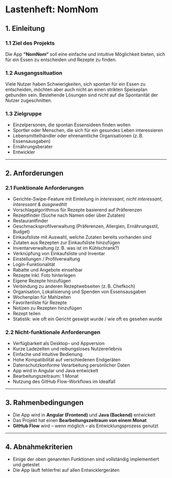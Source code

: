 # Lastenheft: NomNom

## 1. Einleitung

### 1.1 Ziel des Projekts
Die App **“NomNom“** soll eine einfache und intuitive Möglichkeit bieten, sich für ein Essen zu entscheiden und Rezepte zu finden.

### 1.2 Ausgangssituation
Viele Nutzer haben Schwierigkeiten, sich spontan für ein Essen zu entscheiden, möchten aber auch nicht an einen strikten Speiseplan gebunden sein. Bestehende Lösungen sind nicht auf die Spontanität der Nutzer zugeschnitten.

### 1.3 Zielgruppe
- Einzelpersonen, die spontan Essensideen finden wollen
- Sportler oder Menschen, die sich für ein gesundes Leben interessieren
- Lebensmittelhändler oder ehrenamtliche Organisationen (z. B. Essensausgaben)
- Ernährungsberater
- Entwickler

---

## 2. Anforderungen

### 2.1 Funktionale Anforderungen
- Gerichte-Swipe-Feature mit Einteilung in *interessant*, *nicht interessant*, *interessant & ausgewählt*
- Vorschlagalgorithmus für Rezepte basierend auf Präferenzen
- Rezeptfinder (Suche nach Namen oder über Zutaten)
- Restaurantfinder
- Geschmacksprofilverwaltung (Präferenzen, Allergien, Ernährungsstil, Budget)
- Einkaufsliste mit Auswahl, welche Zutaten bereits vorhanden sind
- Zutaten aus Rezepten zur Einkaufsliste hinzufügen
- Inventarverwaltung (z. B. was ist im Kühlschrank?)
- Verknüpfung von Einkaufsliste und Inventar
- Einstellungen / Profilverwaltung
- Login-Funktionalität
- Rabatte und Angebote einsehbar
- Rezepte inkl. Foto hinterlegen
- Eigene Rezepte hinzufügen
- Verbindung zu anderen Rezeptwebseiten (z. B. Chefkoch)
- Organisation, Lokalisierung und Spenden von Essensausgaben
- Wochenplan für Mahlzeiten
- Favoritenliste für Rezepte
- Notizen zu Rezepten hinzufügen
- Rezept teilen
- Statistik: wie oft ein Gericht geswipt wurde / wie oft es gesehen wurde

### 2.2 Nicht-funktionale Anforderungen
- Verfügbarkeit als Desktop- und Appversion
- Kurze Ladezeiten und reibungsloses Nutzererlebnis
- Einfache und intuitive Bedienung
- Hohe Kompatibilität auf verschiedenen Endgeräten
- Datenschutzkonforme Verarbeitung persönlicher Daten
- App wird in Angular und Java entwickelt
- Bearbeitungszeitraum: 1 Monat
- Nutzung des GitHub Flow-Workflows im Idealfall

---

## 3. Rahmenbedingungen
- Die App wird in **Angular (Frontend)** und **Java (Backend)** entwickelt
- Das Projekt hat einen **Bearbeitungszeitraum von einem Monat**
- **GitHub Flow** wird – wenn möglich – als Entwicklungsprozess genutzt

---

## 4. Abnahmekriterien
- Einige der oben genannten Funktionen sind vollständig implementiert und getestet
- Die App läuft fehlerfrei auf allen Entwicklergeräten
